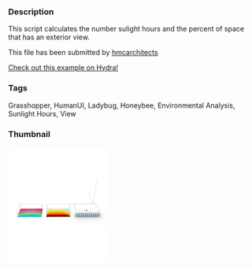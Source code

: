 ### Description 
This script calculates the number sulight hours and the percent of space that has an exterior view. 

This file has been submitted by [hmcarchitects](https://github.com/hmcarchitects)

[Check out this example on Hydra!](http://hydrashare.github.io/hydra/viewer?owner=hmcarchitects&fork=hydra&id=GH_GDE_Maximizing_View_While_Minimizing_Sun_Exposure)
### Tags 
Grasshopper, HumanUI, Ladybug, Honeybee, Environmental Analysis, Sunlight Hours, View
### Thumbnail 
![Screenshot](https://raw.githubusercontent.com/hmcarchitects/hydra/master/GH_GDE_Maximizing_View_While_Minimizing_Sun_Exposure/thumbnail.png)

